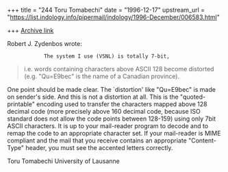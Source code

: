 +++
title = "244 Toru Tomabechi"
date = "1996-12-17"
upstream_url = "https://list.indology.info/pipermail/indology/1996-December/006583.html"

+++
[Archive link](https://list.indology.info/pipermail/indology/1996-December/006583.html)

Robert J. Zydenbos wrote:

                The system I use (VSNL) is totally 7-bit,
> i.e. words containing characters above ASCII 128 become
> distorted (e.g. "Qu=E9bec" is the name of a Canadian
> province).

One point should be made clear. The `distortion' like "Qu=E9bec" is
made on sender's side. And this is not a distortion at all. This is
the "quoted-printable" encoding used to transfer the characters mapped
above 128 decimal code (more precisely above 160 decimal code, because
ISO standard does not allow the code points between 128-159) using
only 7bit ASCII characters. It is up to your mail-reader program to
decode and to remap the code to an appropriate character set. If your
mail-reader is MIME compliant and the mail that you receive contains
an appropriate "Content-Type" header, you must see the accented
letters correctly.

Toru Tomabechi
University of Lausanne






